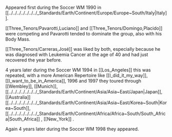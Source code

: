 ﻿---
aliases:
- "Three Tenors"
- "3 Tenors"
---

Appeared first during the Soccer WM 1990 in [[../../../../../../../_Standards/Earth/Continent/Europe/Europe~South/Italy|Italy]]. 

[[Three_Tenors/Pavarotti,Luciano]] and [[Three_Tenors/Domingo,Placido]] were competing 
and Pavarotti tended to dominate the group, also with his Body Mass. 

[[Three_Tenors/Carreras,José]] was liked by both, 
especially because he was diagnosed with Leukemia Cancer at the age of 40
and had just recovered the year before. 

4 years later during the Soccer WM 1994 in [[Los_Angeles]] this was repeated, 
with a more American Repertoire  like [[I_did_it_my_way]], [[I_want_to_be_in_America]], 
1996 and 1997 they toured through [[Wembley]], [[Munich]], [[../../../../../../../_Standards/Earth/Continent/Asia/Asia~East/Japan|Japan]], [[Australia]]
[[../../../../../../../_Standards/Earth/Continent/Asia/Asia~East/Korea~South|Korea~South]], [[../../../../../../../_Standards/Earth/Continent/Africa/Africa~South/South_Africa|South_Africa]] , [[New_York]] . 

Again 4 years later during the Soccer WM 1998 they appeared. 


